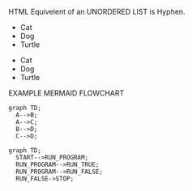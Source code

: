 HTML Equivelent of an UNORDERED LIST is Hyphen.

<UL>
	<LI>Cat</LI>
	<LI>Dog</LI>
	<LI>Turtle</LI>
</UL>

- Cat
- Dog
- Turtle

EXAMPLE MERMAID FLOWCHART
```mermaid
graph TD;
  A-->B;
  A-->C;
  B-->D;
  C-->D;
```

```mermaid
graph TD;
  START-->RUN_PROGRAM;
  RUN_PROGRAM-->RUN_TRUE;
  RUN_PROGRAM-->RUN_FALSE; 
  RUN_FALSE->STOP;
```
